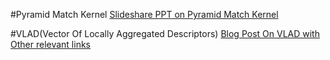 #Pyramid Match Kernel
[Slideshare PPT on Pyramid Match Kernel](http://www.slideshare.net/wolf/the-pyramid-match-kernel-discriminative-classification-with-sets-of-image-features)

#VLAD(Vector Of Locally Aggregated Descriptors)
[Blog Post On VLAD with Other relevant links](https://ameyajoshi005.wordpress.com/2014/03/29/vlad-an-extension-of-bag-of-words/)